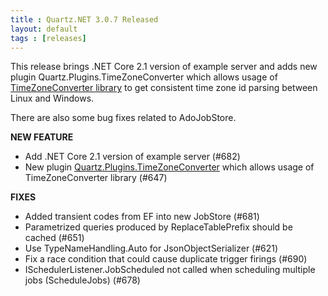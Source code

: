 ```yaml
---
title : Quartz.NET 3.0.7 Released
layout: default
tags : [releases]
---
```


This release brings .NET Core 2.1 version of example server and adds new plugin 
Quartz.Plugins.TimeZoneConverter which allows usage of [TimeZoneConverter library](https://github.com/mj1856/TimeZoneConverter) to get consistent time zone id parsing between
Linux and Windows.

There are also some bug fixes related to AdoJobStore.

__NEW FEATURE__

* Add .NET Core 2.1 version of example server (#682)
* New plugin [Quartz.Plugins.TimeZoneConverter](https://www.nuget.org/packages/Quartz.Plugins.TimeZoneConverter) which allows usage of TimeZoneConverter library (#647)

__FIXES__

* Added transient codes from EF into new JobStore (#681)
* Parametrized queries produced by ReplaceTablePrefix should be cached (#651)
* Use TypeNameHandling.Auto for JsonObjectSerializer (#621)
* Fix a race condition that could cause duplicate trigger firings (#690)
* ISchedulerListener.JobScheduled not called when scheduling multiple jobs (ScheduleJobs) (#678)

<Download />
